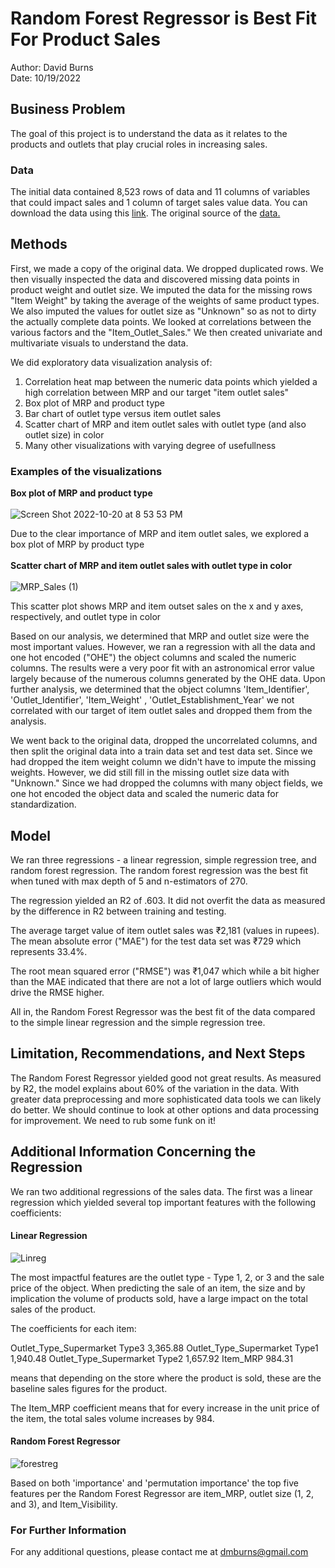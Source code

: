 # Random Forest Regressor is Best Fit For Product Sales

Author: David Burns <br>
Date: 10/19/2022

## Business Problem
The goal of this project is to understand the data as it relates to the products and outlets that play crucial roles in increasing sales.  

### Data
The initial data contained 8,523 rows of data and 11 columns of variables that could impact sales and 1 column of target sales value data.   You can download the data using this [link](https://drive.google.com/file/d/1syH81TVrbBsdymLT_jl2JIf6IjPXtSQw/view).  The original source of the [data.](https://datahack.analyticsvidhya.com/contest/practice-problem-big-mart-sales-iii/)

## Methods
First, we made a copy of the original data.  We dropped duplicated rows.  We then visually inspected the data and discovered missing data points in product weight and outlet size.  We imputed the data for the missing rows "Item Weight" by taking the average of the weights of same product types.  We also imputed the values for outlet size as "Unknown" so as not to dirty the actually complete data points.  We looked at correlations between the various factors and the "Item_Outlet_Sales."  We then created univariate and multivariate visuals to understand the data. 

We did exploratory data visualization analysis of: 

1)  Correlation heat map between the numeric data points which yielded a high correlation between MRP and our target "item outlet sales"
2)  Box plot of MRP and product type 
3)  Bar chart of outlet type versus item outlet sales
4)  Scatter chart of MRP and item outlet sales with outlet type (and also outlet size) in color
5)  Many other visualizations with varying degree of usefullness

### Examples of the visualizations

**Box plot of MRP and product type**
<br><br>
![Screen Shot 2022-10-20 at 8 53 53 PM](https://user-images.githubusercontent.com/113855848/197107939-4158abae-4f8b-4fb7-8026-3fc061cd7f38.png)

Due to the clear importance of MRP and item outlet sales, we explored a box plot of MRP by product type
<br><br>
**Scatter chart of MRP and item outlet sales with outlet type in color**
<br><br>
![MRP_Sales (1)](https://user-images.githubusercontent.com/113855848/197106343-64c64a42-8714-42b4-bd96-45de3df2c74d.png)

This scatter plot shows MRP and item outset sales on the x and y axes, respectively, and outlet type in color

Based on our analysis, we determined that MRP and outlet size were the most important values.  However, we ran a regression with all the data and one hot encoded ("OHE") the object columns and scaled the numeric columns.  The results were a very poor fit with an astronomical error value largely because of the numerous columns generated by the OHE data.  Upon further analysis, we determined that the object columns 'Item_Identifier', 'Outlet_Identifier', 'Item_Weight' , 'Outlet_Establishment_Year' we not correlated with our target of item outlet sales and dropped them from the analysis.

We went back to the original data, dropped the uncorrelated columns, and then split the original data into a train data set and test data set.  Since we had dropped the item weight column we didn't have to impute the missing weights.  However, we did still fill in the missing outlet size data with "Unknown."  Since we had dropped the columns with many object fields, we one hot encoded the object data and scaled the numeric data for standardization.

 
## Model

We ran three regressions - a linear regression, simple regression tree, and random forest regression.  The random forest regression was the best fit when tuned with max depth of 5 and n-estimators of 270.  

The regression yielded an R2 of .603.  It did not overfit the data as measured by the difference in R2 between training and testing. 

The average target value of item outlet sales was ₹2,181 (values in rupees).  The mean absolute error ("MAE") for the test data set was ₹729 which represents 33.4%.    

The root mean squared error ("RMSE") was ₹1,047 which while a bit higher than the MAE indicated that there are not a lot of large outliers which would drive the RMSE higher. 

All in, the Random Forest Regressor was the best fit of the data compared to the simple linear regression and the simple regression tree.

## Limitation, Recommendations, and Next Steps

The Random Forest Regressor yielded good not great results.  As measured by R2, the model explains about 60% of the variation in the data.  With greater data preprocessing and more sophisticated data tools we can likely do better.  We should continue to look at other options and data processing for improvement.  We need to rub some funk on it! 

## Additional Information Concerning the Regression

We ran two additional regressions of the sales data. The first was a linear regression which yielded several top important features with the following coefficients:

#### Linear Regression

![Linreg](https://user-images.githubusercontent.com/113855848/215377220-f003e105-d349-4e06-8712-05456571a25c.png)

The most impactful features are the outlet type - Type 1, 2, or 3 and the sale price of the object. When predicting the sale of an item, the size and by implication the volume of products sold, have a large impact on the total sales of the product.

The coefficients for each item:

Outlet_Type_Supermarket Type3 3,365.88
Outlet_Type_Supermarket Type1 1,940.48
Outlet_Type_Supermarket Type2 1,657.92
Item_MRP 984.31

means that depending on the store where the product is sold, these are the baseline sales figures for the product.

The Item_MRP coefficient means that for every increase in the unit price of the item, the total sales volume increases by 984.

#### Random Forest Regressor

![forestreg](https://user-images.githubusercontent.com/113855848/215377549-fce3a2a0-5940-4c94-8fe4-4c205b9ce979.png)

Based on both 'importance' and 'permutation importance' the top five features per the Random Forest Regressor are item_MRP, outlet size (1, 2, and 3), and Item_Visibility.  

### For Further Information

For any additional questions, please contact me at dmburns@gmail.com


